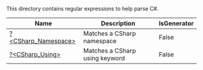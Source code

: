 This directory contains regular expressions to help parse C#.


|Name                                      |Description                   |IsGenerator|
|------------------------------------------|------------------------------|-----------|
|[?<CSharp_Namespace>](Namespace.regex.txt)|Matches a CSharp namespace    |False      |
|[?<CSharp_Using>](Using.regex.txt)        |Matches a CSharp using keyword|False      |



